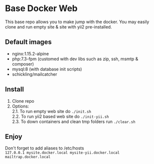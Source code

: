 # Base Docker Web
This base repo allows you to make jump with the docker. You may easily clone and run empty site & site with yii2 pre-installed.

## Default images
* nginx:1.15.2-alpine
* php:7.3-fpm (customed with dev libs such as zip, ssh, msmtp & composer)
* mysql:8 (with database init scripts)
* schickling/mailcatcher

## Install
1. Clone repo
2. Options:  
2.1. To run empty web site do `./init.sh`   
2.2. To run yii2 based web site do `./init-yii.sh`   
2.3. To down containers and clean tmp folders run `./clear.sh`

## Enjoy
Don't forget to add aliases to /etc/hosts  
`127.0.0.1 mysite.docker.local mysite-yii.docker.local mailtrap.docker.local`
